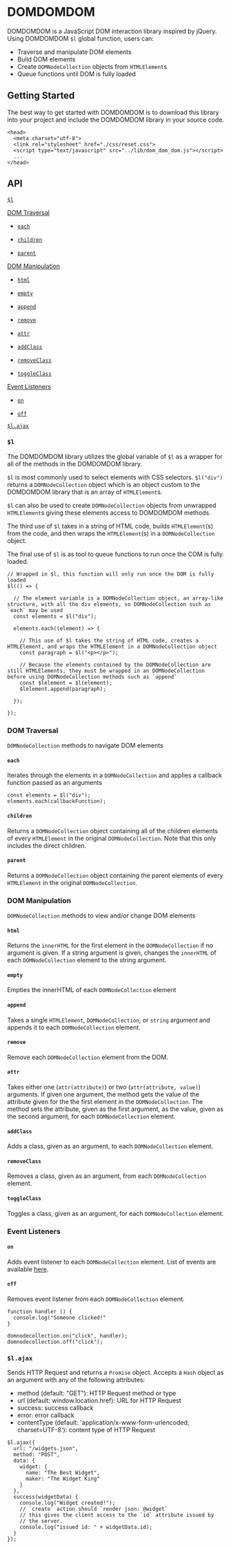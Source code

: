 # DOMDOMDOM

DOMDOMDOM is a JavaScript DOM interaction library inspired by jQuery.  Using DOMDOMDOM `$l` global function, users can:
  * Traverse and manipulate DOM elements
  * Build DOM elements
  * Create `DOMNodeCollection` objects from `HTMLElement`s
  * Queue functions until DOM is fully loaded

## Getting Started

The best way to get started with DOMDOMDOM is to download this library into your project and include the DOMDOMDOM library in your source code.

```
<head>
  <meta charset="utf-8">
  <link rel="stylesheet" href="./css/reset.css">
  <script type="text/javascript" src="../lib/dom_dom_dom.js"></script>
  ...
</head>

```

## API

[`$l`](#l)

[DOM Traversal](#dom-traversal)

  * [`each`](#each)

  * [`children`](#children)

  * [`parent`](#parent)

[DOM Manipulation](#dom-manipulation)

  * [`html`](#html)

  * [`empty`](#empty)

  * [`append`](#append)

  * [`remove`](#remove)

  * [`attr`](#attr)

  * [`addClass`](#addclass)

  * [`removeClass`](#removeclass)

  * [`toggleClass`](#toggleclass)

[Event Listeners](#event-listeners)

  * [`on`](#on)

  * [`off`](#off)

[`$l.ajax`](#lajax)


### `$l`

The DOMDOMDOM library utilizes the global variable of `$l` as a wrapper for all of the methods in the DOMDOMDOM library.  

`$l` is most commonly used to select elements with CSS selectors.  `$l("div")` returns a `DOMNodeCollection` object which is an object custom to the DOMDOMDOM library that is an array of `HTMLElement`s.  

`$l` can also be used to create `DOMNodeCollection` objects from unwrapped `HTMLElement`s giving these elements access to DOMDOMDOM methods.  

The third use of `$l` takes in a string of HTML code, builds `HTMLElement`(s) from the code, and then wraps the `HTMLElement`(s) in a `DOMNodeCollection` object.

The final use of `$l` is as tool to queue functions to run once the COM is fully loaded.

```
// Wrapped in $l, this function will only run once the DOM is fully loaded
$l(() => {

  // The element variable is a DOMNodeCollection object, an array-like structure, with all the div elements, so DOMNodeCollection such as `each` may be used
  const elements = $l("div");

  elements.each((element) => {

    // This use of $l takes the string of HTML code, creates a HTMLElement, and wraps the HTMLElement in a DOMNodeCollection object
    const paragraph = $l("<p></p>");

    // Because the elements contained by the DOMNodeCollection are still HTMLElements, they must be wrapped in an DOMNodeCollection before using DOMNodeCollection methods such as `append`
    const $lelement = $l(element);
    $lelement.append(paragraph);

  });

});
```

### DOM Traversal

`DOMNodeCollection` methods to navigate DOM elements

#### `each`

Iterates through the elements in a `DOMNodeCollection` and applies a callback function passed as an arguments

  ```
  const elements = $l("div");
  elements.each(callbackFunction);
  ```

#### `children`

Returns a `DOMNodeCollection` object containing all of the children elements of every `HTMLElement` in the original `DOMNodeCollection`.  Note that this only includes the direct children.

#### `parent`

Returns a `DOMNodeCollection` object containing the parent elements of every `HTMLElement` in the original `DOMNodeCollection`.  

### DOM Manipulation

`DOMNodeCollection` methods to view and/or change DOM elements

#### `html`

Returns the `innerHTML` for the first element in the `DOMNodeCollection` if no argument is given.  If a string argument is given, changes the `innerHTML` of each `DOMNodeCollection` element to the string argument.

#### `empty`

Empties the innerHTML of each `DOMNodeCollection` element

#### `append`

Takes a single `HTMLElement`, `DOMNodeCollection`, or `string` argument and appends it to each `DOMNodeCollection` element.

#### `remove`

Remove each `DOMNodeCollection` element from the DOM.

#### `attr`

Takes either one (`attr(attribute)`) or two (`attr(attribute, value)`) arguments.  If given one argument, the method gets the value of the attribute given for the the first element in the `DOMNodeCollection`.  The method sets the attribute, given as the first argument, as the value, given as the second argument, for each `DOMNodeCollection` element.

#### `addClass`

Adds a class, given as an argument, to each `DOMNodeCollection` element.

#### `removeClass`

Removes a class, given as an argument, from each `DOMNodeCollection` element.

#### `toggleClass`

Toggles a class, given as an argument, for each `DOMNodeCollection` element.

### Event Listeners

#### `on`

Adds event listener to each `DOMNodeCollection` element.  List of events are available [here](https://developer.mozilla.org/en-US/docs/Web/Events).

#### `off`

Removes event listener from each `DOMNodeCollection` element.

  ```
  function handler () {
    console.log("Someone clicked!"
  }

  domnodecollection.on("click", handler);
  domnodecollection.off("click");
  ```

### `$l.ajax`

Sends HTTP Request and returns a `Promise` object.  Accepts a `Hash` object as an argument with any of the following attributes:
  * method (default: "GET"): HTTP Request method or type
  * url (default: window.location.href): URL for HTTP Request
  * success: success callback
  * error: error callback
  * contentType (default: 'application/x-www-form-urlencoded; charset=UTF-8'): content type of HTTP Request

  ```
  $l.ajax({
    url: "/widgets.json",
    method: "POST",
    data: {
      widget: {
        name: "The Best Widget",
        maker: "The Widget King"
      }
    },
    success(widgetData) {
      console.log("Widget created!");
      // `create` action should `render json: @widget`
      // this gives the client access to the `id` attribute issued by
      // the server.
      console.log("issued id: " + widgetData.id);
    }
  });
  ```
